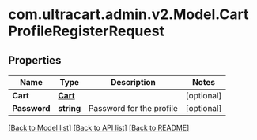 # com.ultracart.admin.v2.Model.CartProfileRegisterRequest
## Properties

Name | Type | Description | Notes
------------ | ------------- | ------------- | -------------
**Cart** | [**Cart**](Cart.md) |  | [optional] 
**Password** | **string** | Password for the profile | [optional] 


[[Back to Model list]](../README.md#documentation-for-models) [[Back to API list]](../README.md#documentation-for-api-endpoints) [[Back to README]](../README.md)

